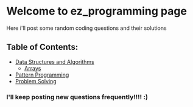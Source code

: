 # Welcome to ez_programming page

Here i'll post some random coding questions and their solutions

## Table of Contents:
- [Data Structures and Algorithms](https://github.com/Sandeep5303/ez_programming/tree/master/Data%20Structures%20%26%20Algo)
  - [Arrays](https://github.com/Sandeep5303/ez_programming/tree/master/Data%20Structures%20%26%20Algo/Arrays)
- [Pattern Programming](https://github.com/Sandeep5303/ez_programming/tree/master/Pattern_Questions)
- [Problem Solving](https://github.com/Sandeep5303/ez_programming/tree/master/Problem_Solving)

### I'll keep posting new questions frequently!!!! :)
